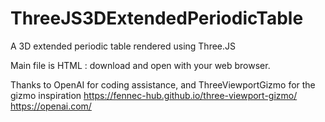 # ThreeJS3DExtendedPeriodicTable
A 3D extended periodic table rendered using Three.JS

Main file is HTML : download and open with your web browser.

Thanks to OpenAI for coding assistance, and ThreeViewportGizmo for the gizmo inspiration
https://fennec-hub.github.io/three-viewport-gizmo/
https://openai.com/

